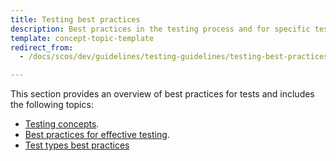 ```yaml
---
title: Testing best practices
description: Best practices in the testing process and for specific test types.
template: concept-topic-template
redirect_from:
  - /docs/scos/dev/guidelines/testing-guidelines/testing-best-practices/testing-best-practices.html

---
```


This section provides an overview of best practices for tests and includes the following topics:

- [Testing concepts](/docs/dg/dev/guidelines/testing-guidelines/testing-best-practices/testing-concepts.html).
- [Best practices for effective testing](/docs/dg/dev/guidelines/testing-guidelines/testing-best-practices/best-practices-for-effective-testing.html).
- [Test types best practices](/docs/dg/dev/guidelines/testing-guidelines/testing-best-practices/test-types-best-practices.html)
